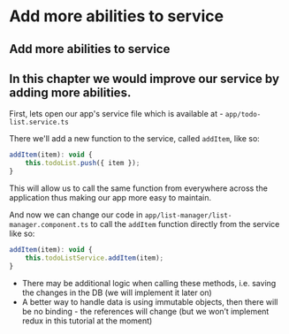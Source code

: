 # Add more abilities to service

## Add more abilities to service

## In this chapter we would improve our service by adding more abilities.

First, lets open our app's service file which is available at - `app/todo-list.service.ts`

There we'll add a new function to the service, called `addItem`, like so:

```javascript
addItem(item): void { 
    this.todoList.push({ item }); 
}
```

This will allow us to call the same function from everywhere across the application thus making our app more easy to maintain.

And now we can change our code in `app/list-manager/list-manager.component.ts` to call the `addItem` function directly from the service like so:

```javascript
addItem(item): void { 
    this.todoListService.addItem(item); 
}
```

* There may be additional logic when calling these methods, i.e. saving the changes in the DB \(we will implement it later on\)
* A better way to handle data is using immutable objects, then there will be no binding - the references will change \(but we won’t implement redux in this tutorial at the moment\)

